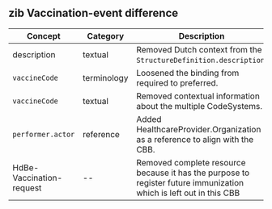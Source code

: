 ## zib Vaccination-event difference

| Concept         | Category          | Description                             | 
|-----------------|-------------------|-----------------------------------------|
| description | textual | Removed Dutch context from the `StructureDefinition.description`. |
| `vaccineCode` | terminology | Loosened the binding from required to preferred. |
| `vaccineCode` | textual | Removed contextual information about the multiple CodeSystems. |
| `performer.actor` | reference | Added HealthcareProvider.Organization as a reference to align with the CBB. | 
| HdBe-Vaccination-request | -- | Removed complete resource because it has the purpose to register future immunization which is left out in this CBB |